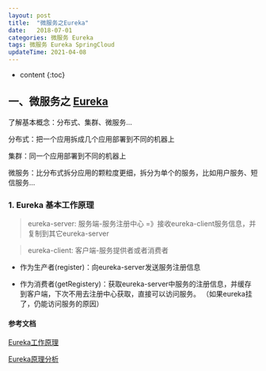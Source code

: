 ```yaml
---
layout: post
title:  "微服务之Eureka"
date:   2018-07-01
categories: 微服务 Eureka
tags: 微服务 Eureka SpringCloud
updateTime: 2021-04-08
---
```


* content
 {:toc}

## 一、微服务之 [Eureka](https://baike.baidu.com/item/Eureka/22402835?fr=aladdin)

了解基本概念：分布式、集群、微服务...

分布式：把一个应用拆成几个应用部署到不同的机器上

集群：同一个应用部署到不同的机器上

微服务：比分布式拆分应用的颗粒度更细，拆分为单个的服务，比如用户服务、短信服务...

### 1. Eureka 基本工作原理

> eureka-server: 服务端-服务注册中心 =》接收eureka-client服务信息，并复制到其它eureka-server

> eureka-client:  客户端-服务提供者或者消费者 

- 作为生产者(register)：向eureka-server发送服务注册信息

- 作为消费者(getRegistery)：获取eureka-server中服务的注册信息，并缓存到客户端，下次不用去注册中心获取，直接可以访问服务。 （如果eureka挂了，仍能访问服务的原因）
  











#### 参考文档

[Eureka工作原理](https://www.cnblogs.com/jianfeijiang/p/11944344.html)

[Eureka原理分析](https://blog.csdn.net/zhuyanlin09/article/details/89598245)

